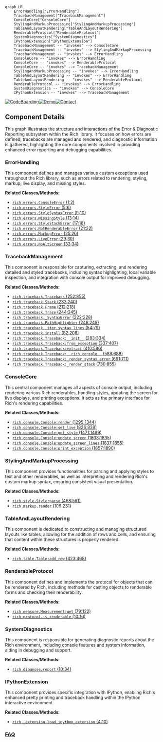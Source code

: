 ```mermaid
graph LR
    ErrorHandling["ErrorHandling"]
    TracebackManagement["TracebackManagement"]
    ConsoleCore["ConsoleCore"]
    StylingAndMarkupProcessing["StylingAndMarkupProcessing"]
    TableAndLayoutRendering["TableAndLayoutRendering"]
    RenderableProtocol["RenderableProtocol"]
    SystemDiagnostics["SystemDiagnostics"]
    IPythonExtension["IPythonExtension"]
    TracebackManagement -- "invokes" --> ConsoleCore
    TracebackManagement -- "invokes" --> StylingAndMarkupProcessing
    TracebackManagement -- "invokes" --> ErrorHandling
    ConsoleCore -- "invokes" --> ErrorHandling
    ConsoleCore -- "invokes" --> RenderableProtocol
    ConsoleCore -- "invokes" --> TracebackManagement
    StylingAndMarkupProcessing -- "invokes" --> ErrorHandling
    TableAndLayoutRendering -- "invokes" --> ErrorHandling
    TableAndLayoutRendering -- "invokes" --> RenderableProtocol
    RenderableProtocol -- "invokes" --> ErrorHandling
    SystemDiagnostics -- "invokes" --> ConsoleCore
    IPythonExtension -- "invokes" --> TracebackManagement
```
[![CodeBoarding](https://img.shields.io/badge/Generated%20by-CodeBoarding-9cf?style=flat-square)](https://github.com/CodeBoarding/CodeBoarding)[![Demo](https://img.shields.io/badge/Try%20our-Demo-blue?style=flat-square)](https://www.codeboarding.org/demo)[![Contact](https://img.shields.io/badge/Contact%20us%20-%20contact@codeboarding.org-lightgrey?style=flat-square)](mailto:contact@codeboarding.org)

## Component Details

This graph illustrates the structure and interactions of the Error & Diagnostic Reporting subsystem within the Rich library. It focuses on how errors are defined, tracebacks are managed and rendered, and diagnostic information is gathered, highlighting the core components involved in providing enhanced error reporting and debugging capabilities.

### ErrorHandling
This component defines and manages various custom exceptions used throughout the Rich library, such as errors related to rendering, styling, markup, live display, and missing styles.


**Related Classes/Methods**:

- <a href="https://github.com/Textualize/rich/blob/master/rich/errors.py#L1-L2" target="_blank" rel="noopener noreferrer">`rich.errors.ConsoleError` (1:2)</a>
- <a href="https://github.com/Textualize/rich/blob/master/rich/errors.py#L5-L6" target="_blank" rel="noopener noreferrer">`rich.errors.StyleError` (5:6)</a>
- <a href="https://github.com/Textualize/rich/blob/master/rich/errors.py#L9-L10" target="_blank" rel="noopener noreferrer">`rich.errors.StyleSyntaxError` (9:10)</a>
- <a href="https://github.com/Textualize/rich/blob/master/rich/errors.py#L13-L14" target="_blank" rel="noopener noreferrer">`rich.errors.MissingStyle` (13:14)</a>
- <a href="https://github.com/Textualize/rich/blob/master/rich/errors.py#L17-L18" target="_blank" rel="noopener noreferrer">`rich.errors.StyleStackError` (17:18)</a>
- <a href="https://github.com/Textualize/rich/blob/master/rich/errors.py#L21-L22" target="_blank" rel="noopener noreferrer">`rich.errors.NotRenderableError` (21:22)</a>
- <a href="https://github.com/Textualize/rich/blob/master/rich/errors.py#L25-L26" target="_blank" rel="noopener noreferrer">`rich.errors.MarkupError` (25:26)</a>
- <a href="https://github.com/Textualize/rich/blob/master/rich/errors.py#L29-L30" target="_blank" rel="noopener noreferrer">`rich.errors.LiveError` (29:30)</a>
- <a href="https://github.com/Textualize/rich/blob/master/rich/errors.py#L33-L34" target="_blank" rel="noopener noreferrer">`rich.errors.NoAltScreen` (33:34)</a>


### TracebackManagement
This component is responsible for capturing, extracting, and rendering detailed and styled tracebacks, including syntax highlighting, local variable inspection, and integration with console output for improved debugging.


**Related Classes/Methods**:

- <a href="https://github.com/Textualize/rich/blob/master/rich/traceback.py#L252-L855" target="_blank" rel="noopener noreferrer">`rich.traceback.Traceback` (252:855)</a>
- <a href="https://github.com/Textualize/rich/blob/master/rich/traceback.py#L232-L240" target="_blank" rel="noopener noreferrer">`rich.traceback.Stack` (232:240)</a>
- <a href="https://github.com/Textualize/rich/blob/master/rich/traceback.py#L212-L218" target="_blank" rel="noopener noreferrer">`rich.traceback.Frame` (212:218)</a>
- <a href="https://github.com/Textualize/rich/blob/master/rich/traceback.py#L244-L245" target="_blank" rel="noopener noreferrer">`rich.traceback.Trace` (244:245)</a>
- <a href="https://github.com/Textualize/rich/blob/master/rich/traceback.py#L222-L228" target="_blank" rel="noopener noreferrer">`rich.traceback._SyntaxError` (222:228)</a>
- <a href="https://github.com/Textualize/rich/blob/master/rich/traceback.py#L248-L249" target="_blank" rel="noopener noreferrer">`rich.traceback.PathHighlighter` (248:249)</a>
- <a href="https://github.com/Textualize/rich/blob/master/rich/traceback.py#L54-L79" target="_blank" rel="noopener noreferrer">`rich.traceback._iter_syntax_lines` (54:79)</a>
- <a href="https://github.com/Textualize/rich/blob/master/rich/traceback.py#L82-L208" target="_blank" rel="noopener noreferrer">`rich.traceback.install` (82:208)</a>
- <a href="https://github.com/Textualize/rich/blob/master/rich/traceback.py#L283-L334" target="_blank" rel="noopener noreferrer">`rich.traceback.Traceback:__init__` (283:334)</a>
- <a href="https://github.com/Textualize/rich/blob/master/rich/traceback.py#L337-L407" target="_blank" rel="noopener noreferrer">`rich.traceback.Traceback:from_exception` (337:407)</a>
- <a href="https://github.com/Textualize/rich/blob/master/rich/traceback.py#L410-L586" target="_blank" rel="noopener noreferrer">`rich.traceback.Traceback:extract` (410:586)</a>
- <a href="https://github.com/Textualize/rich/blob/master/rich/traceback.py#L588-L688" target="_blank" rel="noopener noreferrer">`rich.traceback.Traceback:__rich_console__` (588:688)</a>
- <a href="https://github.com/Textualize/rich/blob/master/rich/traceback.py#L691-L711" target="_blank" rel="noopener noreferrer">`rich.traceback.Traceback:_render_syntax_error` (691:711)</a>
- <a href="https://github.com/Textualize/rich/blob/master/rich/traceback.py#L730-L855" target="_blank" rel="noopener noreferrer">`rich.traceback.Traceback:_render_stack` (730:855)</a>


### ConsoleCore
This central component manages all aspects of console output, including rendering various Rich renderables, handling styles, updating the screen for live displays, and printing exceptions. It acts as the primary interface for Rich's rendering capabilities.


**Related Classes/Methods**:

- <a href="https://github.com/Textualize/rich/blob/master/rich/console.py#L1295-L1344" target="_blank" rel="noopener noreferrer">`rich.console.Console:render` (1295:1344)</a>
- <a href="https://github.com/Textualize/rich/blob/master/rich/console.py#L826-L838" target="_blank" rel="noopener noreferrer">`rich.console.Console:set_live` (826:838)</a>
- <a href="https://github.com/Textualize/rich/blob/master/rich/console.py#L1471-L1499" target="_blank" rel="noopener noreferrer">`rich.console.Console:get_style` (1471:1499)</a>
- <a href="https://github.com/Textualize/rich/blob/master/rich/console.py#L1803-L1835" target="_blank" rel="noopener noreferrer">`rich.console.Console:update_screen` (1803:1835)</a>
- <a href="https://github.com/Textualize/rich/blob/master/rich/console.py#L1837-L1855" target="_blank" rel="noopener noreferrer">`rich.console.Console:update_screen_lines` (1837:1855)</a>
- <a href="https://github.com/Textualize/rich/blob/master/rich/console.py#L1857-L1890" target="_blank" rel="noopener noreferrer">`rich.console.Console:print_exception` (1857:1890)</a>


### StylingAndMarkupProcessing
This component provides functionalities for parsing and applying styles to text and other renderables, as well as interpreting and rendering Rich's custom markup syntax, ensuring consistent visual presentation.


**Related Classes/Methods**:

- <a href="https://github.com/Textualize/rich/blob/master/rich/style.py#L498-L561" target="_blank" rel="noopener noreferrer">`rich.style.Style:parse` (498:561)</a>
- <a href="https://github.com/Textualize/rich/blob/master/rich/markup.py#L106-L231" target="_blank" rel="noopener noreferrer">`rich.markup.render` (106:231)</a>


### TableAndLayoutRendering
This component is dedicated to constructing and managing structured layouts like tables, allowing for the addition of rows and cells, and ensuring that content within these structures is properly rendered.


**Related Classes/Methods**:

- <a href="https://github.com/Textualize/rich/blob/master/rich/table.py#L423-L468" target="_blank" rel="noopener noreferrer">`rich.table.Table:add_row` (423:468)</a>


### RenderableProtocol
This component defines and implements the protocol for objects that can be rendered by Rich, including methods for casting objects to renderable forms and checking their renderability.


**Related Classes/Methods**:

- <a href="https://github.com/Textualize/rich/blob/master/rich/measure.py#L79-L122" target="_blank" rel="noopener noreferrer">`rich.measure.Measurement:get` (79:122)</a>
- <a href="https://github.com/Textualize/rich/blob/master/rich/protocol.py#L10-L16" target="_blank" rel="noopener noreferrer">`rich.protocol.is_renderable` (10:16)</a>


### SystemDiagnostics
This component is responsible for generating diagnostic reports about the Rich environment, including console features and system information, aiding in debugging and support.


**Related Classes/Methods**:

- <a href="https://github.com/Textualize/rich/blob/master/rich/diagnose.py#L10-L34" target="_blank" rel="noopener noreferrer">`rich.diagnose.report` (10:34)</a>


### IPythonExtension
This component provides specific integration with IPython, enabling Rich's enhanced pretty printing and traceback handling within the IPython interactive environment.


**Related Classes/Methods**:

- <a href="https://github.com/Textualize/rich/blob/master/rich/_extension.py#L4-L10" target="_blank" rel="noopener noreferrer">`rich._extension.load_ipython_extension` (4:10)</a>




### [FAQ](https://github.com/CodeBoarding/GeneratedOnBoardings/tree/main?tab=readme-ov-file#faq)